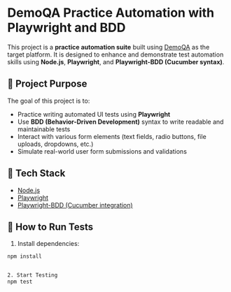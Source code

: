 # DemoQA Practice Automation with Playwright and BDD

This project is a **practice automation suite** built using [DemoQA](https://demoqa.com/automation-practice-form) as the target platform. It is designed to enhance and demonstrate test automation skills using **Node.js**, **Playwright**, and **Playwright-BDD (Cucumber syntax)**.

## 📌 Project Purpose

The goal of this project is to:

- Practice writing automated UI tests using **Playwright**
- Use **BDD (Behavior-Driven Development)** syntax to write readable and maintainable tests
- Interact with various form elements (text fields, radio buttons, file uploads, dropdowns, etc.)
- Simulate real-world user form submissions and validations

## 🧰 Tech Stack

- [Node.js](https://nodejs.org/)
- [Playwright](https://playwright.dev/)
- [Playwright-BDD (Cucumber integration)](https://github.com/playwright-community/playwright-bdd)

## 🚀 How to Run Tests

1. Install dependencies:

```bash
npm install


2. Start Testing 
npm test